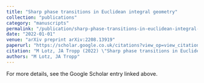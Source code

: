 ```yaml
---
title: "Sharp phase transitions in Euclidean integral geometry"
collection: "publications"
category: "manuscripts"
permalink: "/publication/sharp-phase-transitions-in-euclidean-integral-geometry"
date: "2022-01-01"
venue: "arXiv preprint arXiv:2208.13919"
paperurl: "https://scholar.google.co.uk/citations?view_op=view_citation&hl=en&user=ALeJ0sAAAAAJ&pagesize=100&sortby=pubdate&citation_for_view=ALeJ0sAAAAAJ:blknAaTinKkC"
citation: "M Lotz, JA Tropp (2022) \"Sharp phase transitions in Euclidean integral geometry.\" <i>arXiv preprint arXiv:2208.13919</i>"
authors: "M Lotz, JA Tropp"
---
```


For more details, see the Google Scholar entry linked above.
